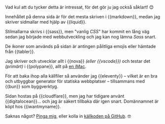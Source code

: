 Vad kul att du tycker detta är intressat, för det gör ju jag också såklart! <span aria-hidden="true">😊</span>

Innehållet på denna sida är för det mesta skriven i {{markdown}}, medan jag skriver sidmallar med hjälp av {{liquid}}.

Stilmallarna skrivs i {{sass}}, men "vanlig <i>CSS</i>" har kommit en lång väg sedan jag började med webbutveckling och jag kan nog lämna <i>Sass</i> snart.

De ikoner som används på sidan är antingen pålitliga emojis eller hämtade från {{tabler}}.

Jag skriver och utvecklar allt i {{nova}} <i>(eller {{vscode}})</i> och testar det <i>(primärt)</i> i {{polypane}}, allt på [en iMac](https://www.apple.com/se/imac/).

För att baka ihop alla källfiler så använder jag {{eleventy}} – vilket är en bra och utbyggbar generator för statiska webbplatser – tillsammans med {{bun}} som byggverktyg.

Sidan hostas på {{cloudflare}}, men jag har tidigare använt {{digitalocean}}… och jag är säkert tillbaka där igen snart. Domännamnet är köpt hos {{iwantmyname}}.

Saknas något? [Pinga mig](/kontakt/), eller kolla in [källkoden på GitHub](https://github.com/oscarpalmer/oscarpalmer.se). <span aria-hidden="true">🤓</span>
